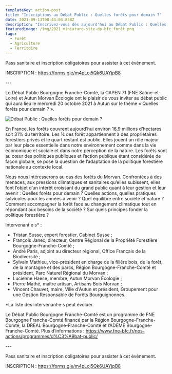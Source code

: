 ```yaml
---
templateKey: action-post
title: "Inscriptions au Débat Public : Quelles forêts pour demain ?"
date: 2021-09-13T08:44:03.858Z
description: "Inscrivez-vous dès aujourd'hui au Débat Public : Quelles forêts pour demain ?"
featuredimage: /img/2021_miniature-site-dp-bfc_forêt.png
tags:
  - Forêt
  - Agriculture
  - Territoire
---
```

<!--StartFragment-->

Pass sanitaire et inscription obligatoires pour assister à cet évènement.

INSCRIPTION : [](https://l.facebook.com/l.php?u=https%3A%2F%2Fforms.gle%2FKZSk34fJFat5kS8A9%3Ffbclid%3DIwAR3lReOEpSlK2kPanv_90DuSiycRMGG3_ufd5QRpi9aAzq664qMWyBBzxP0&h=AT1ePko1c6uLktVVrJUqjAkGcNgaV7n1AvMdi57ygkPcyB5mMRrrudJo0T8XCc0xLFcriR1_4uFZaVc7y4Psw_fW7uIPwLCYvh7IcF9dfVE6HHjL4gd3lHAynz9GAS3y7A&__tn__=q&c%5B0%5D=AT3kFlynmCM03YubbmZAcYA0IpsQYQkJXLEYtEycvzPXfCBQgHvfvcKTRffF6l9N_88Y_wjVJstJc6xXpYgec3M1C-l7tmh78eWWAeHkHKpOuQe_ken6XZHzHDnqOr5FD7rURCXvDOnlLbC_tKBMZeS4qpdVcCaxyzKu_9CU5pDCkvE-)<https://forms.gle/m4pLoj5Qk6UAYjpB8>

\---

Le Débat Public Bourgogne Franche-Comté, la CAPEN 71 (FNE Saône-et-Loire) et Autun Morvan Écologie ont le plaisir de vous inviter au débat public qui aura lieu le mercredi 20 octobre 2021 à Autun sur le thème « Quelles forêts pour demain ? ».

![Débat Public : Quelles forêts pour demain ?](/img/2021_affiche-dp-bfc_forêt.png?nf_resize=fit&w=350#img-center "Débat Public : Quelles forêts pour demain ?")

En France, les forêts couvrent aujourd’hui environ 16,9 millions d’hectares soit 31% du territoire. Les ¾ des forêt appartiennent à des propriétaires forestiers privés et le quart restant est public. Elles jouent un rôle majeur par leur place essentielle dans notre environnement comme dans la vie économique et sociale et dans notre perception de la nature. Les forêts sont au cœur des politiques publiques et l’action publique étant considérée de façon globale, se pose la question de l’adaptation de la politique forestière nationale au contexte local.

Nous nous intéresserons au cas des forêts du Morvan. Confrontées à des menaces, aux pressions climatiques et sanitaires qu’elles subissent, elles font l’objet d’un intérêt croissant du grand public quant à leur gestion et leur avenir : Quelles forêts pour demain ? Quelles actions, quelles pratiques sylvicoles pour les années à venir ? Quel équilibre entre société et nature ? Comment accompagner la forêt face au changement climatique tout en répondant aux besoins de la société ? Sur quels principes fonder la politique forestière ?

Intervenant·e·s* :

* Tristan Susse, expert forestier, Cabinet Susse ;
* François Janex, directeur, Centre Régional de la Propriété Forestière Bourgogne-Franche-Comté ;
* André Paris, adjoint au directeur régional, Office Français de la Biodiversité ;
* Sylvain Mathieu, vice-président en charge de la filière bois, de la forêt, de la montagne et des parcs, Région Bourgogne-Franche-Comté et président, Parc Naturel Régional du Morvan ;
* Lucienne Haese, membre, Autun Morvan Écologie ;
* Pierre Mathé, maître artisan, Artisans Bois Morvan ;
* Vincent Chauvet, maire, Ville d'Autun et président, Groupement pour une Gestion Responsable de Forêts Bourguignonnes.

\*La liste des intervenant·e·s peut évoluer.

Le Débat Public Bourgogne Franche-Comté est un programme de FNE Bourgogne Franche-Comté financé par la Région Bourgogne-Franche-Comté, la DREAL Bourgogne-Franche-Comté et l’ADEME Bourgogne-Franche-Comté. Plus d’informations : <https://www.fne-bfc.fr/nos-actions/programmes/d%C3%A9bat-public/>

\---

Pass sanitaire et inscription obligatoires pour assister à cet évènement.

INSCRIPTION : [](https://l.facebook.com/l.php?u=https%3A%2F%2Fforms.gle%2FKZSk34fJFat5kS8A9%3Ffbclid%3DIwAR3lReOEpSlK2kPanv_90DuSiycRMGG3_ufd5QRpi9aAzq664qMWyBBzxP0&h=AT1ePko1c6uLktVVrJUqjAkGcNgaV7n1AvMdi57ygkPcyB5mMRrrudJo0T8XCc0xLFcriR1_4uFZaVc7y4Psw_fW7uIPwLCYvh7IcF9dfVE6HHjL4gd3lHAynz9GAS3y7A&__tn__=q&c%5B0%5D=AT3kFlynmCM03YubbmZAcYA0IpsQYQkJXLEYtEycvzPXfCBQgHvfvcKTRffF6l9N_88Y_wjVJstJc6xXpYgec3M1C-l7tmh78eWWAeHkHKpOuQe_ken6XZHzHDnqOr5FD7rURCXvDOnlLbC_tKBMZeS4qpdVcCaxyzKu_9CU5pDCkvE-)<https://forms.gle/m4pLoj5Qk6UAYjpB8>

<!--EndFragment-->